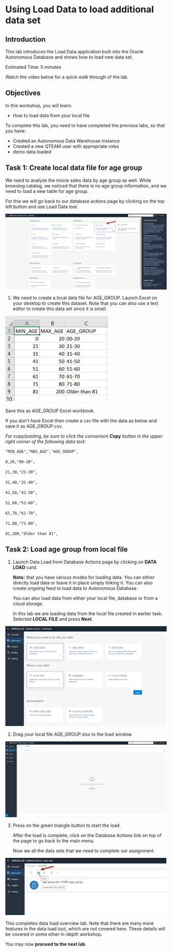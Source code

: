 # Using Load Data to load additional data set


## Introduction

This lab introduces the Load Data application built into the Oracle Autonomous Database and shows how to load new data set.

Estimated Time: 5 minutes

Watch the video below for a quick walk through of the lab.
[](youtube:youtubeid)

## Objectives

In this workshop, you will learn:
-	How to load data from your local file

To complete this lab, you need to have completed the previous labs, so that you have:

- Created an Autonomous Data Warehouse instance
- Created a new QTEAM user with appropriate roles
- demo data loaded

## Task 1: Create local data file for age group

We need to analyze the movie sales data by age group as well. While browsing catalog,
we noticed that there is no age group information, and we need to load a
new table for age group.

For this we will go back to our database actions page by clicking on the
top left button and use Load Data tool.

![Screenshot of data load card](images/image8_load_card.png)

1.  We need to create a local data file for AGE_GROUP. Launch Excel on
    your desktop to create this dataset. Note that you can also use a
    text editor to create this data set since it is small.

![Screenshot of age group data in Excel](images/image9_data_excel.png)

Save this as AGE_GROUP Excel workbook.

If you don't have Excel then create a csv file with the data as below
and save it as AGE_GROUP.csv.

*For copy/pasting, be sure to click the convenient __Copy__ button in the upper right corner of the following data text*: 
    
```
"MIN_AGE","MAX_AGE","AGE_GROUP",

0,20,"00-20",

21,30,"21-30",

31,40,"31-40",

41,50,"41-50",

51,60,"51-60",

61,70,"61-70",

71,80,"71-80",

81,200,"Older than 81",
```

## Task 2: Load age group from local file

1.  Launch Data Load from Database Actions page by clicking on **DATA
    LOAD** card.

    **Note:** that you have various modes for loading data. You can either
    directly load data or leave it in place simply linking it. You can
    also create ongoing feed to load data to Autonomous Database.
    
    You can also load data from either your local file, database or from a
    cloud storage.
    
    In this lab we are loading data from the local file created in earlier
    task. Selected **LOCAL FILE** and press **Next**.

![Screenshot of load data options](images/image10_load_option.png)

2.  Drag your local file AGE_GROUP.xlsx to the load window.

![Screenshot of pick file for load](images/image11_load_file.png)

3.  Press on the green triangle button to start the load.

    After the load is complete, click on the Database Actions link on top
    of the page to go back to the main menu.
    
    Now we all the data sets that we need to complete our assignment.

![Screenshot of start loading file](images/image12_load_file_start.png)

This completes data load overview lab. Note that there are many more features in the data load tool, which are not covered here. These details will be covered in some other in-depth workshop.

You may now **proceed to the next lab**.